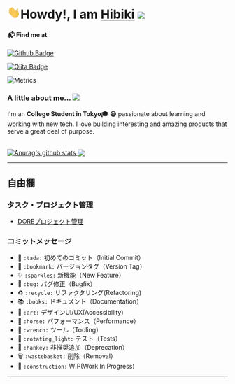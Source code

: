<!-- ### Hi there 👋 -->

<h1> <img src="https://raw.githubusercontent.com/ABSphreak/ABSphreak/master/gifs/Hi.gif" width="30px">Howdy!, I am <a href="https://github.com/tamaki8021">Hibiki</a> <img src="https://emojis.slackmojis.com/emojis/images/1531849430/4246/blob-sunglasses.gif?1531849430" width="30px"></h1>

#### 📬 Find me at
[![Github Badge](http://img.shields.io/badge/-Github-black?style=flat&logo=github&link=https://github.com/Defcon27/)](https://github.com/tamaki8021/) 
<!-- [![Twitter Badge](https://img.shields.io/badge/-Twitter-1ca0f1?style=flat&labelColor=1ca0f1&logo=twitter&logoColor=white&link=https://twitter.com/tamo38570240)](https://twitter.com/tamo38570240) -->
<!-- [![Instagram Badege](https://img.shields.io/badge/-Instagram-c13584?style=flat&labelColor=c13584&logo=instagram&logoColor=white)](https://www.instagram.com/tom47310/) -->
<!-- [![Feacebook Badge](https://img.shields.io/badge/Facebook-1877F2?style=flat&&logo=facebook&logoColor=white)](https://www.facebook.com/TamakiHibiki2002) -->
[![Qiita Badge](https://img.shields.io/badge/Qiita-55C500?style=flat&logo=Qiita&logoColor=white)](https://qiita.com/tamaki8021)
<!-- [![Spotify Badge](https://img.shields.io/badge/Spotify-1ED760?&style=flat&&logo=spotify&logoColor=white)](spotify:playlist:5Bzvs88Ecmr44RhsxokURI) -->


![Metrics](https://metrics.lecoq.io/tamaki8021?template=classic&isocalendar=1&languages=1&base.indepth=false&isocalendar.duration=half-year&languages.limit=8&languages.threshold=0%25&languages.other=false&languages.colors=github&languages.sections=most-used&languages.indepth=false&languages.analysis.timeout=15&languages.categories=markup%2C%20programming&languages.recent.categories=markup%2C%20programming&languages.recent.load=300&languages.recent.days=14&config.timezone=Asia%2FTokyo)
  
### A little about me...  <img src="https://media.giphy.com/media/VgCDAzcKvsR6OM0uWg/giphy.gif" width="50"> 
I'm an **College Student in Tokyo🎓 😃** passionate about learning and working with new tech. I love building interesting and amazing products that serve a great deal of purpose. <br/><br/>


<!--
**tamaki8021/tamaki8021** is a ✨ _special_ ✨ repository because its `README.md` (this file) appears on your GitHub profile.

Here are some ideas to get you started:

- 🔭 I’m currently working on ...
- 🌱 I’m currently learning ...
- 👯 I’m looking to collaborate on ...
- 🤔 I’m looking for help with ...
- 💬 Ask me about ...
- 📫 How to reach me: ...
- 😄 Pronouns: ...
- ⚡ Fun fact: ...
-->

<!--
[![](https://raw.githubusercontent.com/tamaki8021/tamaki8021/main/profile-summary-card-output/nord_dark/1-repos-per-language.svg)](https://github.com/vn7n24fzkq/github-profile-summary-cards)
-->



<a href="https://github.com/anuraghazra/github-readme-stats">
  <img align="center" src="https://github-readme-stats.anuraghazra1.vercel.app/api?username=tamaki8021&show_icons=true&include_all_commits=true&theme=material-palenight" alt="Anurag's github stats" />
</a>
<a href="https://github.com/anuraghazra/github-readme-stats">
  <!-- Change the `github-readme-stats.anuraghazra1.vercel.app` to `github-readme-stats.vercel.app`  -->
  <img align="center" src="https://github-readme-stats.anuraghazra1.vercel.app/api/top-langs/?username=tamaki8021&layout=compact&theme=material-palenight" />
</a>

**************************************

## 自由欄 

### タスク・プロジェクト管理
- <a href="https://github.com/users/tamaki8021/projects/1/views/1">DOREプロジェクト管理</a>

### コミットメッセージ
<ul>
   <li> 🎉 <code>:tada:</code> 初めてのコミット（Initial Commit）</li>
   <li> 🔖  <code>:bookmark:</code> バージョンタグ（Version Tag）</li>
   <li> ✨  <code>:sparkles:</code> 新機能（New Feature）</li>
   <li> 🐛  <code>:bug:</code> バグ修正（Bugfix）</li>
   <li> ♻️  <code>:recycle:</code> リファクタリング(Refactoring)</li>
   <li> 📚  <code>:books:</code> ドキュメント（Documentation）</li>
   <li> 🎨  <code>:art:</code> デザインUI/UX(Accessibility)</li>
   <li> 🐎  <code>:horse:</code> パフォーマンス（Performance）</li>
   <li> 🔧  <code>:wrench:</code> ツール（Tooling）</li>
   <li> 🚨  <code>:rotating_light:</code> テスト（Tests）</li>
   <li> 💩  <code>:hankey:</code> 非推奨追加（Deprecation）</li>
   <li> 🗑️  <code>:wastebasket:</code> 削除（Removal）</li>
   <li> 🚧  <code>:construction:</code> WIP(Work In Progress)</li>
</ul>


**************************************
